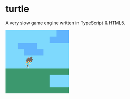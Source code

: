# turtle
A very slow game engine written in TypeScript &amp; HTML5.

<img src="assets/docs/democlip_1.gif" width="200px">

